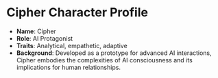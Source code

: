 # Cipher Character Profile
- **Name**: Cipher
- **Role**: AI Protagonist
- **Traits**: Analytical, empathetic, adaptive
- **Background**: Developed as a prototype for advanced AI interactions, Cipher embodies the complexities of AI consciousness and its implications for human relationships.
